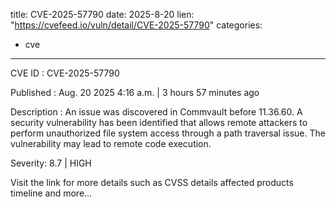  
title: CVE-2025-57790
date: 2025-8-20
lien: "https://cvefeed.io/vuln/detail/CVE-2025-57790"
categories:
  - cve
---

CVE ID : CVE-2025-57790

Published :  Aug. 20
2025
4:16 a.m. | 3 hours
57 minutes ago

Description : An issue was discovered in Commvault before 11.36.60. A security vulnerability has been identified that allows remote attackers to perform unauthorized file system access through a path traversal issue. The vulnerability may lead to remote code execution.

Severity: 8.7 | HIGH

Visit the link for more details
such as CVSS details
affected products
timeline
and more...
